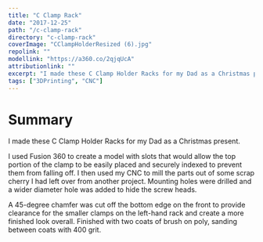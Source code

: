 ```yaml
---
title: "C Clamp Rack"
date: "2017-12-25"
path: "/c-clamp-rack"
directory: "c-clamp-rack"
coverImage: "CClampHolderResized (6).jpg"
repolink: ""
modellink: "https://a360.co/2qjqUcA"
attributionlink: ""
excerpt: "I made these C Clamp Holder Racks for my Dad as a Christmas present."
tags: ["3DPrinting", "CNC"]
---
```


# Summary

I made these C Clamp Holder Racks for my Dad as a Christmas present.

I used Fusion 360 to create a model with slots that would allow the top portion of the clamp to be easily placed and securely indexed to prevent them from falling off. I then used my CNC to mill the parts out of some scrap cherry I had left over from another project. Mounting holes were drilled and a wider diameter hole was added to hide the screw heads.

A 45-degree chamfer was cut off the bottom edge on the front to provide clearance for the smaller clamps on the left-hand rack and create a more finished look overall. Finished with two coats of brush on poly, sanding between coats with 400 grit.
